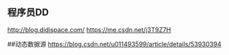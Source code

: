 

## 程序员DD
http://blog.didispace.com/
https://me.csdn.net/j3T9Z7H


##动态数据源
https://blog.csdn.net/u011493599/article/details/53930394